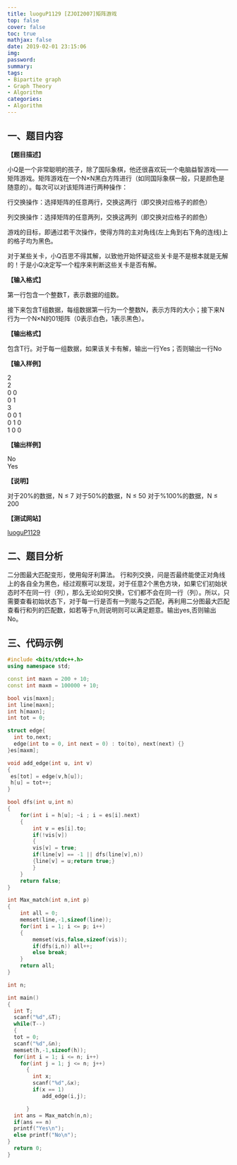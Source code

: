 ```yaml
---
title: luoguP1129 [ZJOI2007]矩阵游戏
top: false
cover: false
toc: true
mathjax: false
date: 2019-02-01 23:15:06
img:
password:
summary:
tags:
- Bipartite graph
- Graph Theory
- Algorithm
categories:
- Algorithm
---
```


## 一、题目内容

**【题目描述】**

小Q是一个非常聪明的孩子，除了国际象棋，他还很喜欢玩一个电脑益智游戏――矩阵游戏。矩阵游戏在一个N×N黑白方阵进行（如同国际象棋一般，只是颜色是随意的）。每次可以对该矩阵进行两种操作：

行交换操作：选择矩阵的任意两行，交换这两行（即交换对应格子的颜色）

列交换操作：选择矩阵的任意两列，交换这两列（即交换对应格子的颜色）

游戏的目标，即通过若干次操作，使得方阵的主对角线(左上角到右下角的连线)上的格子均为黑色。

对于某些关卡，小Q百思不得其解，以致他开始怀疑这些关卡是不是根本就是无解的！于是小Q决定写一个程序来判断这些关卡是否有解。

**【输入格式】**

第一行包含一个整数T，表示数据的组数。

接下来包含T组数据，每组数据第一行为一个整数N，表示方阵的大小；接下来N行为一个N×N的01矩阵（0表示白色，1表示黑色）。

**【输出格式】**

包含T行。对于每一组数据，如果该关卡有解，输出一行Yes；否则输出一行No

**【输入样例】**

2  
2  
0 0  
0 1  
3  
0 0 1  
0 1 0  
1 0 0  

**【输出样例】**

No  
Yes

**【说明】**

对于20%的数据，N ≤ 7
对于50%的数据，N ≤ 50
对于%100%的数据，N ≤ 200

**【测试网站】**

[luoguP1129](https://www.luogu.org/problemnew/show/P1129)



## 二、题目分析

二分图最大匹配变形，使用匈牙利算法。
行和列交换，问是否最终能使正对角线上的各自全为黑色，经过观察可以发现，对于任意2个黑色方块，如果它们初始状态时不在同一行（列），那么无论如何交换，它们都不会在同一行（列）。所以，只需要查看初始状态下，对于每一行是否有一列能与之匹配，再利用二分图最大匹配查看行和列的匹配数，如若等于n,则说明则可以满足题意。输出yes,否则输出No。

## 三、代码示例

```cpp
#include <bits/stdc++.h>
using namespace std;

const int maxn = 200 + 10;
const int maxm = 100000 + 10;

bool vis[maxn];
int line[maxn];
int h[maxn];
int tot = 0;

struct edge{
  int to,next;
  edge(int to = 0, int next = 0) : to(to), next(next) {}
}es[maxm];

void add_edge(int u, int v)
{
 es[tot] = edge(v,h[u]);
 h[u] = tot++;
}

bool dfs(int u,int n)
{
    for(int i = h[u]; ~i ; i = es[i].next)
    {
        int v = es[i].to;
        if(!vis[v])
        {
        vis[v] = true;
        if(line[v] == -1 || dfs(line[v],n))
        {line[v] = u;return true;}
        }
    }
    return false;
}

int Max_match(int n,int p)
{
    int all = 0;
    memset(line,-1,sizeof(line));
    for(int i = 1; i <= p; i++)
    {
        memset(vis,false,sizeof(vis));
        if(dfs(i,n)) all++;
        else break;
    }
    return all;
}

int n;

int main()
{
  int T;
  scanf("%d",&T);
  while(T--)
  {
  tot = 0;
  scanf("%d",&n);
  memset(h,-1,sizeof(h));
  for(int i = 1; i <= n; i++)
    for(int j = 1; j <= n; j++)
      {
        int x;
        scanf("%d",&x);
        if(x == 1)
           add_edge(i,j);

      }
  int ans = Max_match(n,n);
  if(ans == n)
  printf("Yes\n");
  else printf("No\n");
}
  return 0;
}

```
